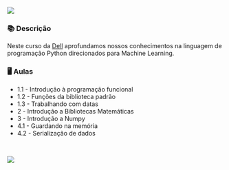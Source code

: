 ![](https://uploaddeimagens.com.br/images/003/523/213/original/Sem_t%C3%ADtulo.png?1636151498)


### 📚  Descrição

Neste curso da [Dell](http://leadfortaleza.com.br/dal/nossos-cursos/) aprofundamos nossos conhecimentos na linguagem de programação Python direcionados para Machine Learning. 

### 🖥️  Aulas

- 1.1 - Introdução à programação funcional
- 1.2 - Funções da biblioteca padrão
- 1.3 - Trabalhando com datas
- 2 - Introdução a Bibliotecas Matemáticas
- 3 - Introdução a Numpy
- 4.1 - Guardando na memória
- 4.2 - Serialização de dados


&nbsp;


<a href="https://www.linkedin.com/in/claudia-nogueira-dos-anjos-b71726215/" target="_blank">
        <img src="https://img.shields.io/badge/claudiaanjos-%230077B5.svg?&style=for-the-badge&logo=linkedin&logoColor=white&link=mailto:https://www.linkedin.com/in/claudia-nogueira-dos-anjos-093407180/">
</a>